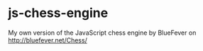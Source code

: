 # js-chess-engine
My own version of the JavaScript chess engine by BlueFever on http://bluefever.net/Chess/
